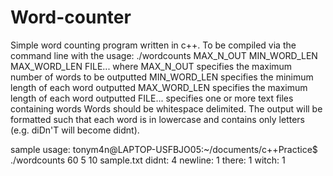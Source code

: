 # Word-counter
Simple word counting program written in c++.
To be compiled via the command line with the usage: ./wordcounts MAX_N_OUT MIN_WORD_LEN MAX_WORD_LEN FILE...
  where MAX_N_OUT specifies the maximum number of words to be outputted
  MIN_WORD_LEN specifies the minimum length of each word outputted
  MAX_WORD_LEN specifies the maximum length of each word outputted
  FILE... specifies one or more text files containing words
Words should be whitespace delimited. The output will be formatted such that each word is in lowercase and contains only letters (e.g. diDn'T will become didnt).

sample usage:
tonym4n@LAPTOP-USFBJO05:~/documents/c++Practice$ ./wordcounts 60 5 10 sample.txt
didnt: 4
newline: 1
there: 1
witch: 1
